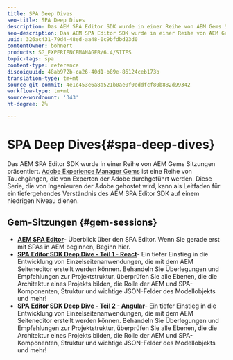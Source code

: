 ```yaml
---
title: SPA Deep Dives
seo-title: SPA Deep Dives
description: Das AEM SPA Editor SDK wurde in einer Reihe von AEM Gems Sitzungen präsentiert. Diese Serie, die von Ingenieuren der Adobe gehostet wird, kann als Leitfaden für ein tiefergehendes Verständnis des AEM SPA Editor SDK auf niedriger Ebene dienen, gehostet von Ingenieuren der Adobe.
seo-description: Das AEM SPA Editor SDK wurde in einer Reihe von AEM Gems Sitzungen präsentiert. Diese Serie, die von Ingenieuren der Adobe gehostet wird, kann als Leitfaden für ein tiefergehendes Verständnis des AEM SPA Editor SDK auf niedriger Ebene dienen, gehostet von Ingenieuren der Adobe.
uuid: 326ac431-79d4-48ed-aa48-0c9bfdbd23d0
contentOwner: bohnert
products: SG_EXPERIENCEMANAGER/6.4/SITES
topic-tags: spa
content-type: reference
discoiquuid: 48ab972b-ca26-40d1-b89e-86124ceb173b
translation-type: tm+mt
source-git-commit: 4e1c453e6a8a521b0ae0f0eddfcf80b882d99342
workflow-type: tm+mt
source-wordcount: '343'
ht-degree: 2%

---
```



# SPA Deep Dives{#spa-deep-dives}

Das AEM SPA Editor SDK wurde in einer Reihe von AEM Gems Sitzungen präsentiert. [Adobe Experience Manager Gems](https://helpx.adobe.com/de/experience-manager/kt/eseminars/gems/aem-index.html) ist eine Reihe von Tauchgängen, die von Experten der Adobe durchgeführt werden. Diese Serie, die von Ingenieuren der Adobe gehostet wird, kann als Leitfaden für ein tiefergehendes Verständnis des AEM SPA Editor SDK auf einem niedrigen Niveau dienen.

## Gem-Sitzungen {#gem-sessions}

* **[AEM SPA Editor](https://helpx.adobe.com/experience-manager/kt/eseminars/gems/aem-spa-editor.html)[](https://helpx.adobe.com/experience-manager/kt/eseminars/gems/aem-spa-editor.html)**- Überblick über den SPA Editor. Wenn Sie gerade erst mit SPAs in AEM beginnen, Beginn hier.
* **[SPA Editor SDK Deep Dive - Teil 1 - React](https://helpx.adobe.com/experience-manager/kt/eseminars/gems/SPA-Editor-SDK-Deep-Dive-React.html)**- Ein tiefer Einstieg in die Entwicklung von Einzelseitenanwendungen, die mit dem AEM Seiteneditor erstellt werden können. Behandeln Sie Überlegungen und Empfehlungen zur Projektstruktur, überprüfen Sie alle Ebenen, die die Architektur eines Projekts bilden, die Rolle der AEM und SPA-Komponenten, Struktur und wichtige JSON-Felder des Modellobjekts und mehr!
* **[SPA Editor SDK Deep Dive - Teil 2 - Angular](https://helpx.adobe.com/experience-manager/kt/eseminars/gems/SPA-Editor-SDK-Deep-Dive-Angular.html)**- Ein tiefer Einstieg in die Entwicklung von Einzelseitenanwendungen, die mit dem AEM Seiteneditor erstellt werden können. Behandeln Sie Überlegungen und Empfehlungen zur Projektstruktur, überprüfen Sie alle Ebenen, die die Architektur eines Projekts bilden, die Rolle der AEM und SPA-Komponenten, Struktur und wichtige JSON-Felder des Modellobjekts und mehr!

